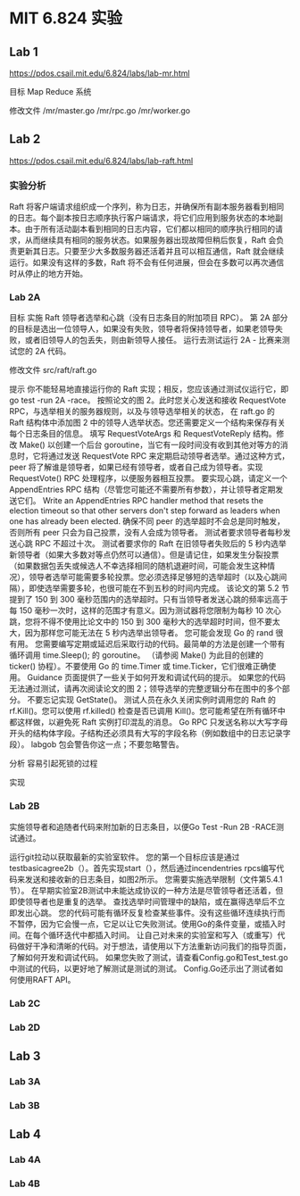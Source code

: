 # MIT 6.824 实验


## Lab 1

https://pdos.csail.mit.edu/6.824/labs/lab-mr.html

目标
Map Reduce 系统

修改文件
/mr/master.go
/mr/rpc.go
/mr/worker.go

## Lab 2
https://pdos.csail.mit.edu/6.824/labs/lab-raft.html

### 实验分析
Raft 将客户端请求组织成一个序列，称为日志，并确保所有副本服务器看到相同的日志。每个副本按日志顺序执行客户端请求，将它们应用到服务状态的本地副本。由于所有活动副本看到相同的日志内容，它们都以相同的顺序执行相同的请求，从而继续具有相同的服务状态。如果服务器出现故障但稍后恢复，Raft 会负责更新其日志。只要至少大多数服务器还活着并且可以相互通信，Raft 就会继续运行。如果没有这样的多数，Raft 将不会有任何进展，但会在多数可以再次通信时从停止的地方开始。

### Lab 2A

目标
实施 Raft 领导者选举和心跳（没有日志条目的附加项目 RPC）。
第 2A 部分的目标是选出一位领导人，如果没有失败，领导者将保持领导者，如果老领导失败，或者旧领导人的包丢失，则由新领导人接任。
运行去测试运行 2A - 比赛来测试您的 2A 代码。

修改文件
src/raft/raft.go

提示
你不能轻易地直接运行你的 Raft 实现；相反，您应该通过测试仪运行它，即 go test -run 2A -race。
按照论文的图 2。此时您关心发送和接收 RequestVote RPC，与选举相关的服务器规则，以及与领导选举相关的状态，
在 raft.go 的 Raft 结构体中添加图 2 中的领导人选举状态。您还需要定义一个结构来保存有关每个日志条目的信息。
填写 RequestVoteArgs 和 RequestVoteReply 结构。修改 Make() 以创建一个后台 goroutine，当它有一段时间没有收到其他对等方的消息时，它将通过发送 RequestVote RPC 来定期启动领导者选举。通过这种方式，peer 将了解谁是领导者，如果已经有领导者，或者自己成为领导者。实现 RequestVote() RPC 处理程序，以便服务器相互投票。
要实现心跳，请定义一个 AppendEntries RPC 结构（尽管您可能还不需要所有参数），并让领导者定期发送它们。 Write an AppendEntries RPC handler method that resets the election timeout so that other servers don't step forward as leaders when one has already been elected.
确保不同 peer 的选举超时不会总是同时触发，否则所有 peer 只会为自己投票，没有人会成为领导者。
测试者要求领导者每秒发送心跳 RPC 不超过十次。
测试者要求你的 Raft 在旧领导者失败后的 5 秒内选举新领导者（如果大多数对等点仍然可以通信）。但是请记住，如果发生分裂投票（如果数据包丢失或候选人不幸选择相同的随机退避时间，可能会发生这种情况），领导者选举可能需要多轮投票。您必须选择足够短的选举超时（以及心跳间隔），即使选举需要多轮，也很可能在不到五秒的时间内完成。
该论文的第 5.2 节提到了 150 到 300 毫秒范围内的选举超时。只有当领导者发送心跳的频率远高于每 150 毫秒一次时，这样的范围才有意义。因为测试器将您限制为每秒 10 次心跳，您将不得不使用比论文中的 150 到 300 毫秒大的选举超时时间，但不要太大，因为那样您可能无法在 5 秒内选举出领导者。
您可能会发现 Go 的 rand 很有用。
您需要编写定期或延迟后采取行动的代码。最简单的方法是创建一个带有循环调用 time.Sleep(); 的 goroutine。 （请参阅 Make() 为此目的创建的 ticker() 协程）。不要使用 Go 的 time.Timer 或 time.Ticker，它们很难正确使用。
Guidance 页面提供了一些关于如何开发和调试代码的提示。
如果您的代码无法通过测试，请再次阅读论文的图 2；领导选举的完整逻辑分布在图中的多个部分。
不要忘记实现 GetState()。
测试人员在永久关闭实例时调用您的 Raft 的 rf.Kill()。您可以使用 rf.killed() 检查是否已调用 Kill()。您可能希望在所有循环中都这样做，以避免死 Raft 实例打印混乱的消息。
Go RPC 只发送名称以大写字母开头的结构体字段。子结构还必须具有大写的字段名称（例如数组中的日志记录字段）。 labgob 包会警告你这一点；不要忽略警告。

分析
容易引起死锁的过程

实现

### Lab 2B

实施领导者和追随者代码来附加新的日志条目，以便Go Test -Run 2B -RACE测试通过。

运行git拉动以获取最新的实验室软件。
您的第一个目标应该是通过testbasicagree2b（）。首先实现start（），然后通过incendentries rpcs编写代码来发送和接收新的日志条目，如图2所示。
您需要实施选举限制（文件第5.4.1节）。
在早期实验室2B测试中未能达成协议的一种方法是尽管领导者还活着，但即使领导者也是重复的选举。 查找选举时间管理中的缺陷，或在赢得选举后不立即发出心跳。
您的代码可能有循环反复检查某些事件。没有这些循环连续执行而不暂停，因为它会慢一点，它足以让它失败测试。使用Go的条件变量，或插入时间。在每个循环迭代中都插入时间。
让自己对未来的实验室和写入（或重写）代码做好干净和清晰的代码。对于想法，请使用以下方法重新访问我们的指导页面，了解如何开发和调试代码。
如果您失败了测试，请查看Config.go和Test_test.go中测试的代码，以更好地了解测试是测试的测试。 Config.Go还示出了测试者如何使用RAFT API。

### Lab 2C

### Lab 2D

## Lab 3

### Lab 3A

### Lab 3B

## Lab 4

### Lab 4A

### Lab 4B